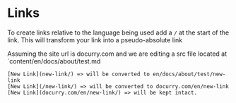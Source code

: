 # Links

To create links relative to the language being used add a `/` at the start of the link. This will transform your link into a pseudo-absolute link

Assuming the site url is docurry.com and we are editing a src file located at `content/en/docs/about/test.md


```
[New Link](new-link/) => will be converted to en/docs/about/test/new-link
[New Link](/new-link/) => will be converted to docurry.com/en/new-link
[New Link](docurry.com/en/new-link/) => will be kept intact.

```